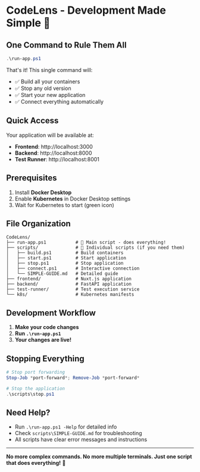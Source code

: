 # CodeLens - Development Made Simple 🚀

## One Command to Rule Them All

```powershell
.\run-app.ps1
```

That's it! This single command will:

- ✅ Build all your containers
- ✅ Stop any old version
- ✅ Start your new application
- ✅ Connect everything automatically

## Quick Access

Your application will be available at:

- **Frontend**: http://localhost:3000
- **Backend**: http://localhost:8000
- **Test Runner**: http://localhost:8001

## Prerequisites

1. Install **Docker Desktop**
2. Enable **Kubernetes** in Docker Desktop settings
3. Wait for Kubernetes to start (green icon)

## File Organization

```
CodeLens/
├── run-app.ps1           # 🚀 Main script - does everything!
├── scripts/              # 📁 Individual scripts (if you need them)
│   ├── build.ps1         # Build containers
│   ├── start.ps1         # Start application
│   ├── stop.ps1          # Stop application
│   ├── connect.ps1       # Interactive connection
│   └── SIMPLE-GUIDE.md   # Detailed guide
├── frontend/             # Nuxt.js application
├── backend/              # FastAPI application
├── test-runner/          # Test execution service
└── k8s/                  # Kubernetes manifests
```

## Development Workflow

1. **Make your code changes**
2. **Run `.\run-app.ps1`**
3. **Your changes are live!**

## Stopping Everything

```powershell
# Stop port forwarding
Stop-Job *port-forward*; Remove-Job *port-forward*

# Stop the application
.\scripts\stop.ps1
```

## Need Help?

- Run `.\run-app.ps1 -Help` for detailed info
- Check `scripts\SIMPLE-GUIDE.md` for troubleshooting
- All scripts have clear error messages and instructions

---

**No more complex commands. No more multiple terminals. Just one script that does everything!** 🎉
